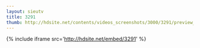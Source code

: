```yaml
---
layout: sieutv
title: 3291
thumb: http://hdsite.net/contents/videos_screenshots/3000/3291/preview_360p.mp4.jpg
---
```

{% include iframe src='http://hdsite.net/embed/3291' %}
 
